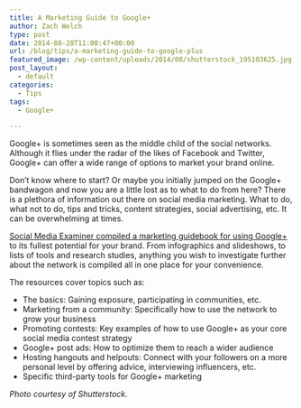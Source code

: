 ```yaml
---
title: A Marketing Guide to Google+
author: Zach Welch
type: post
date: 2014-08-28T11:00:47+00:00
url: /blog/tips/a-marketing-guide-to-google-plus
featured_image: /wp-content/uploads/2014/08/shutterstock_195103625.jpg
post_layout:
  - default
categories:
  - Tips
tags:
  - Google+

---
```

Google+ is sometimes seen as the middle child of the social networks. Although it flies under the radar of the likes of Facebook and Twitter, Google+ can offer a wide range of options to market your brand online.

Don’t know where to start? Or maybe you initially jumped on the Google+ bandwagon and now you are a little lost as to what to do from here? There is a plethora of information out there on social media marketing. What to do, what not to do, tips and tricks, content strategies, social advertising, etc. It can be overwhelming at times.

[Social Media Examiner compiled a marketing guidebook for using Google+][1] to its fullest potential for your brand. From infographics and slideshows, to lists of tools and research studies, anything you wish to investigate further about the network is compiled all in one place for your convenience.

The resources cover topics such as:

  * The basics: Gaining exposure, participating in communities, etc.
  * Marketing from a community: Specifically how to use the network to grow your business
  * Promoting contests: Key examples of how to use Google+ as your core social media contest strategy
  * Google+ post ads: How to optimize them to reach a wider audience
  * Hosting hangouts and helpouts: Connect with your followers on a more personal level by offering advice, interviewing influencers, etc.
  * Specific third-party tools for Google+ marketing

_Photo courtesy of Shutterstock._

 [1]: http://www.socialmediaexaminer.com/google-plus-marketing-resources/